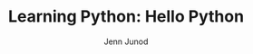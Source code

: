 ---
title: "Learning Python: Hello Python"
pubDate: July 25  2024 14:25
author: "Jenn Junod"
tags:
  - Python
  
imgUrl: '../../assets/BlogGraphics/20240822.png'
description: Finishing Booleans and Conditionals. 
layout: '../../layouts/BlogPost.astro'
embed: ''
---